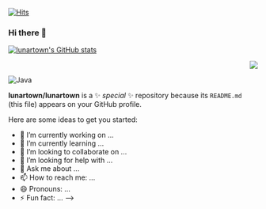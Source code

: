 [![Hits](https://hits.seeyoufarm.com/api/count/incr/badge.svg?url=https%3A%2F%2Fgithub.com%2Flunartown&count_bg=%2393BFCF&title_bg=%236096B4&icon=&icon_color=%23E7E7E7&title=hits&edge_flat=false)](https://hits.seeyoufarm.com)
### Hi there 👋

[![lunartown's GitHub stats](https://github-readme-stats.vercel.app/api?username=lunartown&count_private=true&theme=transparant&show_icons=true)](https://github.com/lunartown/github-readme-stats)

<p align='right'><a href="https://solved.ac/lunartown/"><img src="http://mazassumnida.wtf/api/v2/generate_badge?boj=lunartown"></a>

![Java](https://camo.githubusercontent.com/161b622a8cda09bc58441ad150dce75ea98a0bb79d13d72705df80db00c24931/68747470733a2f2f696d672e736869656c64732e696f2f62616467652f2d4a4156412d3030373339363f7374796c653d666c6174266c6f676f3d4f70656e4a444b266c6f676f436f6c6f723d7768697465?&style=for-the-badge&logo=Java&logoColor=white)

**lunartown/lunartown** is a ✨ _special_ ✨ repository because its `README.md` (this file) appears on your GitHub profile.

Here are some ideas to get you started:

- 🔭 I’m currently working on ...
- 🌱 I’m currently learning ...
- 👯 I’m looking to collaborate on ...
- 🤔 I’m looking for help with ...
- 💬 Ask me about ...
- 📫 How to reach me: ...
- 😄 Pronouns: ...
- ⚡ Fun fact: ...
-->
